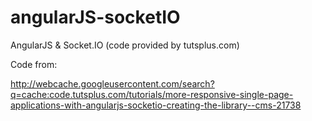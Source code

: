 # angularJS-socketIO
AngularJS &amp; Socket.IO (code provided by tutsplus.com)

Code from:

http://webcache.googleusercontent.com/search?q=cache:code.tutsplus.com/tutorials/more-responsive-single-page-applications-with-angularjs-socketio-creating-the-library--cms-21738
